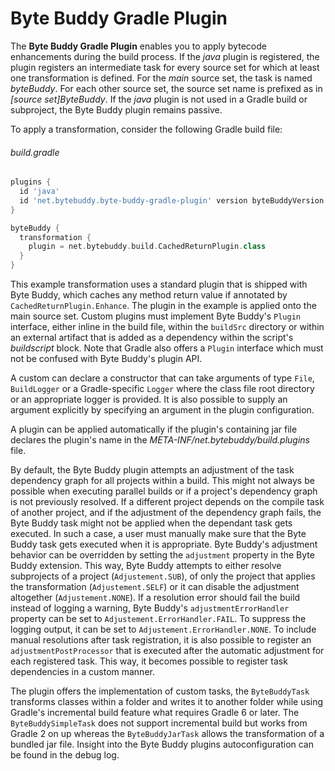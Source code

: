 # Byte Buddy Gradle Plugin

The **Byte Buddy Gradle Plugin** enables you to apply bytecode enhancements during the build process. If the *java* plugin 
is registered, the plugin registers an intermediate task for every source set for which at least one transformation is defined.
For the *main* source set, the task is named *byteBuddy*. For each other source set, the source set name is prefixed as in *[source set]ByteBuddy*. If the *java* plugin is not used in a Gradle build or subproject, the Byte Buddy plugin remains passive.

To apply a transformation, consider the following Gradle build file:

###### build.gradle
```groovy
plugins {
  id 'java'
  id 'net.bytebuddy.byte-buddy-gradle-plugin' version byteBuddyVersion
}

byteBuddy {
  transformation {
    plugin = net.bytebuddy.build.CachedReturnPlugin.class
  }
}
```

This example transformation uses a standard plugin that is shipped with Byte Buddy, which caches any method return value if annotated by `CachedReturnPlugin.Enhance`. The plugin in the example is applied onto the main source set. Custom plugins must implement Byte Buddy's `Plugin` interface, either inline in the build file, within the `buildSrc` directory or within an external artifact that is added as a dependency within the script's *buildscript* block. Note that Gradle also offers a `Plugin` interface which must not be confused with Byte Buddy's plugin API.

A custom can declare a constructor that can take arguments of type `File`, `BuildLogger` or a Gradle-specific `Logger` where the class file root directory or an appropriate logger is provided. It is also possible to supply an argument explicitly by specifying an argument in the plugin configuration.

A plugin can be applied automatically if the plugin's containing jar file declares the plugin's name in the *META-INF/net.bytebuddy/build.plugins* file.

By default, the Byte Buddy plugin attempts an adjustment of the task dependency graph for all projects within a build. This might not always be possible when executing parallel builds or if a project's dependency graph is not previously resolved. If a different project depends on the compile task of another project, and if the adjustment of the dependency graph fails, the Byte Buddy task might not be applied when the dependant task gets executed. In such a case, a user must manually make sure that the Byte Buddy task gets executed when it is appropriate. Byte Buddy's adjustment behavior can be overridden by setting the `adjustment` property in the Byte Buddy extension. This way, Byte Buddy attempts to either resolve subprojects of a project (`Adjustement.SUB`), of only the project that applies the transformation (`Adjustement.SELF`) or it can disable the adjustment altogether (`Adjustement.NONE`). If a resolution error should fail the build instead of logging a warning, Byte Buddy's `adjustmentErrorHandler` property can be set to `Adjustement.ErrorHandler.FAIL`. To suppress the logging output, it can be set to `Adjustement.ErrorHandler.NONE`. To include manual resolutions after task registration, it is also possible to register an `adjustmentPostProcessor` that is executed after the automatic adjustment for each registered task. This way, it becomes possible to register task dependencies in a custom manner.

The plugin offers the implementation of custom tasks, the `ByteBuddyTask` transforms classes within a folder and writes it to another folder while using Gradle's incremental build feature what requires Gradle 6 or later. The `ByteBuddySimpleTask` does not support incremental build but works from Gradle 2 on up whereas the `ByteBuddyJarTask` allows the transformation of a bundled jar file. Insight into the Byte Buddy plugins autoconfiguration can be found in the debug log.
